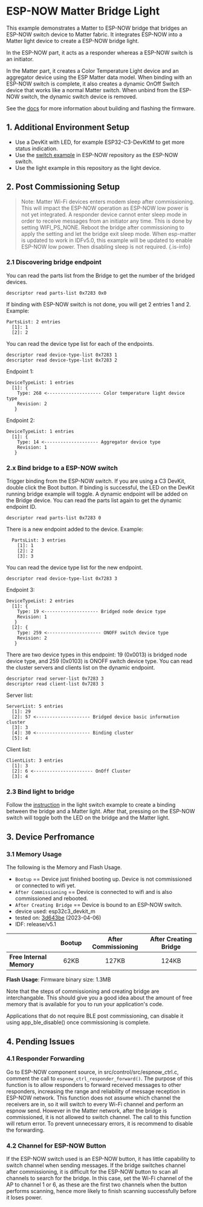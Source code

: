 # ESP-NOW Matter Bridge Light

This example demonstrates a Matter to ESP-NOW bridge that bridges an ESP-NOW switch device to Matter fabric. It integrates ESP-NOW into a Matter light device to create a ESP-NOW bridge light.

In the ESP-NOW part, it acts as a responder whereas a ESP-NOW switch is an initiator.

In the Matter part, it creates a Color Temperature Light device and an aggregator device using the ESP Matter data model. When binding with an ESP-NOW switch is complete, it also creates a dynamic OnOff Switch device that works like a normal Matter switch. When unbind from the ESP-NOW switch, the dynamic switch device is removed.

See the [docs](https://docs.espressif.com/projects/esp-matter/en/main/esp32/developing.html) for more information about building and flashing the firmware.

## 1. Additional Environment Setup

* Use a DevKit with LED, for example ESP32-C3-DevKitM to get more status indication.
* Use the [switch example](https://github.com/espressif/esp-now/tree/master/examples/coin_cell_demo/switch) in ESP-NOW repository as the ESP-NOW switch.
* Use the light example in this repository as the light device.

## 2. Post Commissioning Setup

> Note: Matter Wi-Fi devices enters modem sleep after commissioning. This will impact the ESP-NOW operation as ESP-NOW low power is not yet integrated. A responder device cannot enter sleep mode in order to receive messages from an initiator any time. This is done by setting WIFI_PS_NONE. Reboot the bridge after commissioning to apply the setting and let the bridge exit sleep mode.
When esp-matter is updated to work in IDFv5.0, this example will be updated to enable ESP-NOW low power. Then disabling sleep is not required.
{.is-info}

### 2.1 Discovering bridge endpoint

You can read the parts list from the Bridge to get the number of the bridged devices.

```
descriptor read parts-list 0x7283 0x0
```

If binding with ESP-NOW switch is not done, you will get 2 entries 1 and 2. Example:

```
PartsList: 2 entries
  [1]: 1
  [2]: 2
```

You can read the device type list for each of the endpoints.

```
descriptor read device-type-list 0x7283 1
descriptor read device-type-list 0x7283 2
```

Endpoint 1:

```
DeviceTypeList: 1 entries
  [1]: {
    Type: 268 <-------------------- Color temperature light device type
    Revision: 2
   }
```

Endpoint 2:

```
DeviceTypeList: 1 entries
  [1]: {
    Type: 14 <-------------------- Aggregator device type
    Revision: 1
   }
```

### 2.x Bind bridge to a ESP-NOW switch

Trigger binding from the ESP-NOW switch. If you are using a C3 DevKit, double click the Boot button. If binding is successful, the LED on the DevKit running bridge example will toggle. A dynamic endpoint will be added on the Bridge device. You can read the parts list again to get the dynamic endpoint ID.

```
descriptor read parts-list 0x7283 0
```

There is a new endpoint added to the device. Example:

```
  PartsList: 3 entries
    [1]: 1
    [2]: 2
    [3]: 3
```

You can read the device type list for the new endpoint.

```
descriptor read device-type-list 0x7283 3
```

Endpoint 3:

```
DeviceTypeList: 2 entries
  [1]: {
    Type: 19 <-------------------- Bridged node device type
    Revision: 1
   }
  [2]: {
    Type: 259 <-------------------- ONOFF switch device type
    Revision: 2
   }
```

There are two device types in this endpoint: 19 (0x0013) is bridged node device type, and 259 (0x0103) is ONOFF switch device type. You can read the cluster servers and clients list on the dynamic endpoint.

```
descriptor read server-list 0x7283 3
descriptor read client-list 0x7283 3
```

Server list:

```
ServerList: 5 entries
  [1]: 29
  [2]: 57 <-------------------- Bridged device basic information cluster
  [3]: 3
  [4]: 30 <-------------------- Binding cluster
  [5]: 4
```

Client list:

```
ClientList: 3 entries
  [1]: 3
  [2]: 6 <---------------------- OnOff Cluster
  [3]: 4
```

### 2.3 Bind light to bridge

Follow the [instruction](../light_switch/README.md#21-bind-light-to-switch) in the light switch example to create a binding between the bridge and a Matter light. After that, pressing on the ESP-NOW switch will toggle both the LED on the bridge and the Matter light.

## 3. Device Perfromance

### 3.1 Memory Usage

The following is the Memory and Flash Usage.

-   `Bootup` == Device just finished booting up. Device is not commissioned or connected to wifi yet.
-   `After Commissioning` == Device is connected to wifi and is also commissioned and rebooted.
-   `After Creating Bridge` == Device is bound to an ESP-NOW switch.
-   device used: esp32c3_devkit_m
-   tested on: [3d643be](https://github.com/espressif/esp-matter/commit/3d643befa5d78344321f09a0280655f1297d5757)
    (2023-04-06)
-   IDF: release/v5.1

|                         | Bootup | After Commissioning | After Creating Bridge |
|:-                       |:-:     |:-:                  |:-:                    |
|**Free Internal Memory** |62KB    |127KB                |124KB                  |

**Flash Usage**: Firmware binary size: 1.3MB

Note that the steps of commissioning and creating bridge are interchangable. This should give you a good idea about the amount of free memory that is
available for you to run your application's code.

Applications that do not require BLE post commissioning, can disable it using app_ble_disable() once commissioning is complete.

## 4. Pending Issues

### 4.1 Responder Forwarding

Go to ESP-NOW component source, in src/control/src/espnow_ctrl.c, comment the call to `espnow_ctrl_responder_forward()`. The purpose of this function is to allow responders to forward received messages to other responders, increasing the range and reliability of message reception in ESP-NOW network. This function does not assume which channel the receivers are in, so it will switch to every Wi-Fi channel and perform an espnow send. However in the Matter network, after the bridge is commissioned, it is not allowed to switch channel. The call to this function will return error. To prevent unnecessary errors, it is recommend to disable the forwarding.

### 4.2 Channel for ESP-NOW Button

If the ESP-NOW switch used is an ESP-NOW button, it has little capability to switch channel when sending messages. If the bridge switches channel after commissioning, it is difficult for the ESP-NOW button to scan all channels to search for the bridge. In this case, set the Wi-Fi channel of the AP to channel 1 or 6, as these are the first two channels when the button performs scanning, hence more likely to finish scanning successfully before it loses power.
